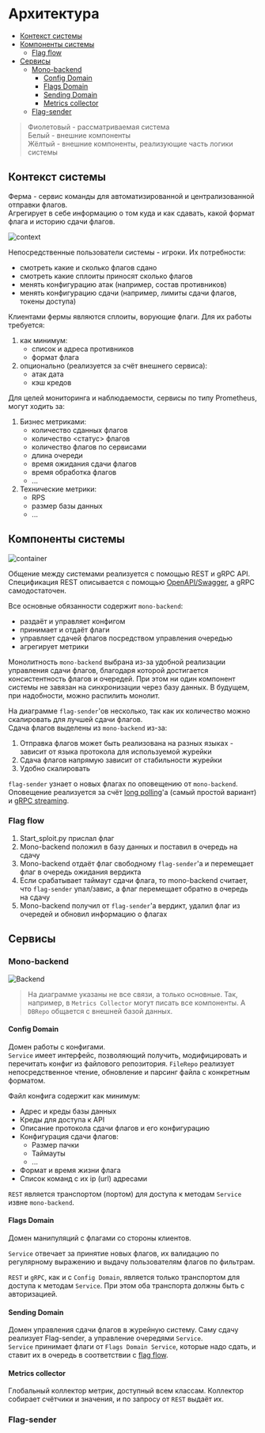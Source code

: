 # Архитектура  <!-- omit in toc -->

- [Контекст системы](#контекст-системы)
- [Компоненты системы](#компоненты-системы)
  - [Flag flow](#flag-flow)
- [Сервисы](#сервисы)
  - [Mono-backend](#mono-backend)
    - [Config Domain](#config-domain)
    - [Flags Domain](#flags-domain)
    - [Sending Domain](#sending-domain)
    - [Metrics collector](#metrics-collector)
  - [Flag-sender](#flag-sender)

> Фиолетовый - рассматриваемая система  
> Белый - внешние компоненты  
> Жёлтый - внешние компоненты, реализующие часть логики системы

## Контекст системы

Ферма - сервис команды для автоматизированной и централизованной отправки флагов.  
Агрегирует в себе информацию о том куда и как сдавать, какой формат флага и историю сдачи флагов.  

![context](./img/context.drawio.svg)

Непосредственные пользователи системы - игроки. Их потребности:
- смотреть какие и сколько флагов сдано
- смотреть какие сплоиты приносят сколько флагов
- менять конфигурацию атак (например, состав противников)
- менять конфигурацию сдачи (например, лимиты сдачи флагов, токены доступа)

Клиентами фермы являются сплоиты, ворующие флаги. Для их работы требуется:
1. как минимум:
   - список и адреса противников
   - формат флага
2. опционально (реализуется за счёт внешнего сервиса):
   - атак дата
   - кэш кредов

Для целей мониторинга и наблюдаемости, сервисы по типу Prometheus, могут ходить за:
1. Бизнес метриками:
   - количество сданных флагов
   - количество <статус> флагов
   - количество флагов по сервисами
   - длина очереди
   - время ожидания сдачи флагов
   - время обработка флагов
   - ...
2. Технические метрики:
   - RPS
   - размер базы данных
   - ...

## Компоненты системы

![container](./img/containers.drawio.svg)

Общение между системами реализуется с помощью REST и gRPC API.  
Спецификация REST описывается с помощью [OpenAPI/Swagger](https://www.openapis.org/), а gRPC самодостаточен.

Все основные обязанности содержит `mono-backend`:
- раздаёт и управляет конфигом
- принимает и отдаёт флаги
- управляет сдачей флагов посредством управления очередью 
- агрегирует метрики

Монолитность `mono-backend` выбрана из-за удобной реализации управления сдачи флагов, благодаря которой достигается консистентность флагов и очередей.
При этом ни один компонент системы не завязан на синхронизации через базу данных.
В будущем, при надобности, можно распилить монолит.

На диаграмме `flag-sender`'ов несколько, так как их количество можно скалировать для лучшей сдачи флагов.  
Сдача флагов выделены из `mono-backend` из-за:
1. Отправка флагов может быть реализована на разных языках - зависит от языка протокола для используемой журейки
2. Сдача флагов напрямую зависит от стабильности журейки
3. Удобно скалировать

`flag-sender` узнает о новых флагах по оповещению от `mono-backend`. Оповещение реализуется за счёт [long polling](https://en.wikipedia.org/wiki/Push_technology#Long_polling)'a (самый простой вариант) и [gRPC streaming](https://grpc.io/docs/languages/go/basics/#server-side-streaming-rpc).

### Flag flow
1. Start_sploit.py прислал флаг
2. Mono-backend положил в базу данных и поставил в очередь на сдачу
3. Mono-backend отдаёт флаг свободному `flag-sender`'а и перемещает флаг в очередь ожидания вердикта
4. Если срабатывает таймаут сдачи флага, то mono-backend считает, что `flag-sender` упал/завис, а флаг перемещает обратно в очередь на сдачу
5. Mono-backend получил от `flag-sender`'а вердикт, удалил флаг из очередей и обновил информацию о флагах

## Сервисы

### Mono-backend

![Backend](./img/mono-backend.drawio.svg)

> На диаграмме указаны не все связи, а только основные.
> Так, например, в `Metrics Collector` могут писать все компоненты.
> А `DBRepo` общается с внешней базой данных.

#### Config Domain

Домен работы с конфигами.  
`Service` имеет интерфейс, позволяющий получить, модифицировать и перечитать конфиг из файлового репозитория. `FileRepo` реализует непосредственное чтение, обновление и парсинг файла с конкретным форматом.

Файл конфига содержит как минимум:
- Адрес и креды базы данных
- Креды для доступа к API
- Описание протокола сдачи флагов и его конфигурацию
- Конфигурация сдачи флагов:
  - Размер пачки
  - Таймауты 
  - ...
- Формат и время жизни флага
- Список команд с их ip (url) адресами

`REST` является транспортом (портом) для доступа к методам `Service` извне `mono-backend`.

#### Flags Domain

Домен манипуляций с флагами со стороны клиентов.  

`Service` отвечает за принятие новых флагов, их валидацию по регулярному выражению и выдачу пользователям флагов по фильтрам.

`REST` и `gRPC`, как и с `Config Domain`, является только транспортом для доступа к методам `Service`. При этом оба транспорта должны быть с авторизацией.


#### Sending Domain

Домен управления сдачи флагов в журейную систему. Саму сдачу реализует Flag-sender, а управление очередями `Service`.  
`Service` принимает флаги от `Flags Domain Service`, которые надо сдать, и ставит их в очередь в соответствии с [flag flow](#flag-flow).  

#### Metrics collector

Глобальный коллектор метрик, доступный всем классам. Коллектор собирает счётчики и значения, и по запросу от `REST` выдаёт их.

### Flag-sender

<!-- ![Flag-sender](./img/flag-sender.drawio.svg) -->
